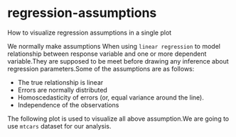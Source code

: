 # regression-assumptions
How to visualize regression assumptions in a single plot

We normally make assumptions When using `linear regression` to model relationship between response variable and one or more dependent variable.They are supposed to be meet before drawing any inference about regression parameters.Some of the assumptions are as follows:

* The true relationship is linear
* Errors are normally distributed
* Homoscedasticity of errors (or, equal variance around the line).
* Independence of the observations

The following plot is used to visualize all above assumption.We are going to use `mtcars` dataset for our analysis.
